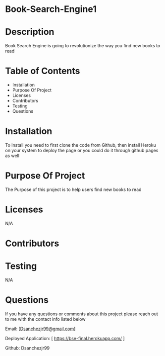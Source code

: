 # Book-Search-Engine1

# Description
Book Search Engine is going to revolutionize the way you find new books to read

# Table of Contents

* Installation
* Purpose Of Project
* Licenses 
* Contributors 
* Testing
* Questions

# Installation

To Install you need to first clone the code from Github, then install Heroku on your system to deploy the page or you could do it through github pages as well 

# Purpose Of Project
The Purpose of this project is to help users find new books to read

# Licenses
N/A

# Contributors

# Testing
N/A

# Questions
If you have any questions or comments about this project please reach out to me with the contact info listed below 

Email: [Dsanchezjr99@gmail.com]

Deployed Application: [ https://bse-final.herokuapp.com/ ]

Github: Dsanchezjr99
